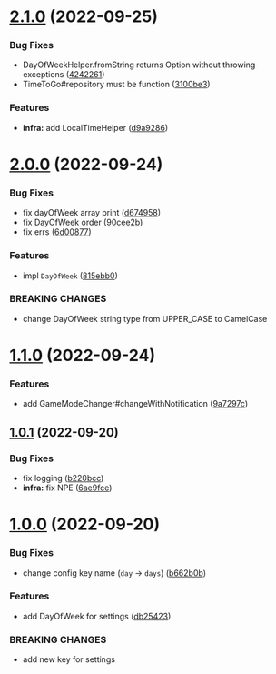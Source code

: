 # [2.1.0](https://github.com/GiganticMinecraft/TimeToGo/compare/v2.0.0...v2.1.0) (2022-09-25)


### Bug Fixes

* DayOfWeekHelper.fromString returns Option without throwing exceptions ([4242261](https://github.com/GiganticMinecraft/TimeToGo/commit/4242261e38d03536125b1f31899931ac0456a516))
* TimeToGo#repository must be function ([3100be3](https://github.com/GiganticMinecraft/TimeToGo/commit/3100be379cbe8c039f3e2fc60567491110b7c4ea))


### Features

* **infra:** add LocalTimeHelper ([d9a9286](https://github.com/GiganticMinecraft/TimeToGo/commit/d9a9286f47e418f91fb13e7ca84fe5cb9a7b6318))



# [2.0.0](https://github.com/GiganticMinecraft/TimeToGo/compare/v1.1.0...v2.0.0) (2022-09-24)


### Bug Fixes

* fix dayOfWeek array print ([d674958](https://github.com/GiganticMinecraft/TimeToGo/commit/d6749580ca5fb0eba278e87e51fcbb3a58d5628f))
* fix DayOfWeek order ([90cee2b](https://github.com/GiganticMinecraft/TimeToGo/commit/90cee2b174b4def3b6c34912ee989ba2f3aa6fa9))
* fix errs ([6d00877](https://github.com/GiganticMinecraft/TimeToGo/commit/6d00877e0e44d4b0b229b22b3f9b2e945f19041c))


### Features

* impl `DayOfWeek` ([815ebb0](https://github.com/GiganticMinecraft/TimeToGo/commit/815ebb03f626ce0e230081dd39bc11bcb86fffa1))


### BREAKING CHANGES

* change DayOfWeek string type from UPPER_CASE to CamelCase



# [1.1.0](https://github.com/GiganticMinecraft/TimeToGo/compare/v1.0.1...v1.1.0) (2022-09-24)


### Features

* add GameModeChanger#changeWithNotification ([9a7297c](https://github.com/GiganticMinecraft/TimeToGo/commit/9a7297c742bbed31c5a288f464a571dff47250c0))



## [1.0.1](https://github.com/GiganticMinecraft/TimeToGo/compare/v1.0.0...v1.0.1) (2022-09-20)


### Bug Fixes

* fix logging ([b220bcc](https://github.com/GiganticMinecraft/TimeToGo/commit/b220bcc9ada771eef5469b8999ecbe2851d8d40f))
* **infra:** fix NPE ([6ae9fce](https://github.com/GiganticMinecraft/TimeToGo/commit/6ae9fcecdc91eff70777bb2c44f6d458d1dcdb5f))



# [1.0.0](https://github.com/GiganticMinecraft/TimeToGo/compare/v0.3.0...v1.0.0) (2022-09-20)


### Bug Fixes

* change config key name (`day` -> `days`) ([b662b0b](https://github.com/GiganticMinecraft/TimeToGo/commit/b662b0bc7c2cba2880e7c75cc8e51e5d04da55f9))


### Features

* add DayOfWeek for settings ([db25423](https://github.com/GiganticMinecraft/TimeToGo/commit/db254237ad50cd9aad5fd17e437ad3ebad7ec256))


### BREAKING CHANGES

* add new key for settings



